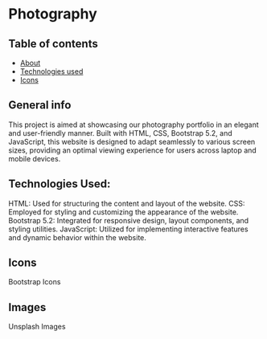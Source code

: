 # Photography

## Table of contents
* [About](#about)
* [Technologies used](#technologies)
* [Icons](#icons)

## General info
This project is aimed at showcasing our photography portfolio in an elegant and user-friendly manner. Built with HTML, CSS, Bootstrap 5.2, and JavaScript, this website is designed to adapt seamlessly to various screen sizes, providing an optimal viewing experience for users across laptop and mobile devices.

## Technologies Used:
HTML: Used for structuring the content and layout of the website.
CSS: Employed for styling and customizing the appearance of the website.
Bootstrap 5.2: Integrated for responsive design, layout components, and styling utilities.
JavaScript: Utilized for implementing interactive features and dynamic behavior within the website.

## Icons
Bootstrap Icons

## Images
Unsplash Images
